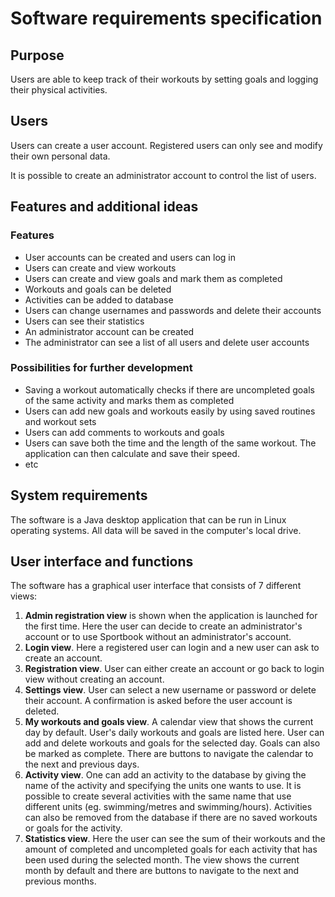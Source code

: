 # Software requirements specification

## Purpose

Users are able to keep track of their workouts by setting goals and logging their physical activities.

## Users

Users can create a user account. Registered users can only see and modify their own personal data.

It is possible to create an administrator account to control the list of users.

## Features and additional ideas

### Features
* User accounts can be created and users can log in
* Users can create and view workouts
* Users can create and view goals and mark them as completed
* Workouts and goals can be deleted
* Activities can be added to database
* Users can change usernames and passwords and delete their accounts
* Users can see their statistics
* An administrator account can be created
* The administrator can see a list of all users and delete user accounts

### Possibilities for further development
* Saving a workout automatically checks if there are uncompleted goals of the same activity and marks them as completed
* Users can add new goals and workouts easily by using saved routines and workout sets
* Users can add comments to workouts and goals
* Users can save both the time and the length of the same workout. The application can then calculate and save their speed.
* etc

## System requirements

The software is a Java desktop application that can be run in Linux operating systems. All data will be saved in the computer's local drive.

## User interface and functions

The software has a graphical user interface that consists of 7 different views:

1.  **Admin registration view** is shown when the application is launched for the first time. Here the user can decide
to create an administrator's account or to use Sportbook without an administrator's account.
2. **Login view**. Here a registered user can login and a new user can ask to create an account.
3. **Registration view**. User can either create an account or go back to login view without creating an account.
4. **Settings view**. User can select a new username or password or delete their account. A confirmation is asked
before the user account is deleted.
5. **My workouts and goals view**. A calendar view that shows the current day by default. User's daily workouts and goals
are listed here. User can add and delete workouts and goals for the selected day. Goals can also be marked as complete.
There are buttons to navigate the calendar to the next and previous days.
6. **Activity view**. One can add an activity to the database by giving the name of the activity and specifying the units one wants to use. It is possible to create several activities with the same name that use different units (eg. swimming/metres and swimming/hours). Activities can also be removed from the database if there are no saved workouts or goals for the activity.
7. **Statistics view**. Here the user can see the sum of their workouts and the amount of completed and uncompleted goals for each activity that has been used during the selected month. The view shows the current month by default and there are buttons to navigate to the next and previous months.
